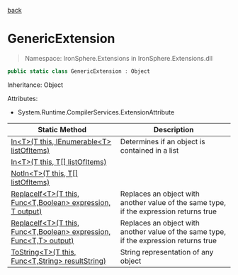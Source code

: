 ﻿[back](/IronSphere.Extensions/types)

# GenericExtension

> Namespace: IronSphere.Extensions in  IronSphere.Extensions.dll



```csharp
public static class GenericExtension : Object
```
Inheritance: Object



Attributes:
        
* System.Runtime.CompilerServices.ExtensionAttribute




| Static Method | Description |
| --- | --- |
| [In&lt;T&gt;(T this, IEnumerable&lt;T&gt; listOfItems)](GenericExtension_In-T-(T,IEnumerable-T-)) | Determines if an object is contained in a list |
| [In&lt;T&gt;(T this, T[] listOfItems)](GenericExtension_In-T-(T,T[])) |  |
| [NotIn&lt;T&gt;(T this, T[] listOfItems)](GenericExtension_NotIn-T-(T,T[])) |  |
| [ReplaceIf&lt;T&gt;(T this, Func&lt;T,Boolean&gt; expression, T output)](GenericExtension_ReplaceIf-T-(T,Func-T,Boolean-,T)) | Replaces an object with another value of the same type, if the expression returns true |
| [ReplaceIf&lt;T&gt;(T this, Func&lt;T,Boolean&gt; expression, Func&lt;T,T&gt; output)](GenericExtension_ReplaceIf-T-(T,Func-T,Boolean-,Func-T,T-)) | Replaces an object with another value of the same type, if the expression returns true |
| [ToString&lt;T&gt;(T this, Func&lt;T,String&gt; resultString)](GenericExtension_ToString-T-(T,Func-T,String-)) | String representation of any object |
